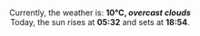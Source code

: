 <p  align="center"><br/>Currently, the weather is: <b> 10°C, <i>overcast clouds</i></b></br>Today, the sun rises at <b>05:32</b> and sets at <b>18:54</b>.</p>